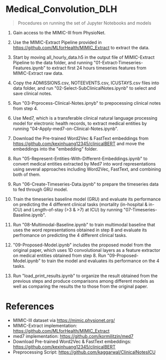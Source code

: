 # Medical_Convolution_DLH
> Procedures on running the set of Jupyter Notebooks and models

1. Gain access to the MIMIC-III from PhysioNet.

2. Use the MIMIC-Extract Pipeline provided in https://github.com/MLforHealth/MIMIC_Extract to extract the data.

3. Start by moving all_hourly_data.h5 in the output file of MIMIC-Extract Pipeline to the data folder, and running "01-Extract-Timeseries-Features.ipynb" to extract first 24 hours timeseries features from MIMIC-Extract raw data.

4. Copy the ADMISSIONS.csv, NOTEEVENTS.csv, ICUSTAYS.csv files into data folder, and run "02-Select-SubClinicalNotes.ipynb" to select and save clinical notes.

5. Run "03-Prprocess-Clinical-Notes.ipnyb" to prepocessing clinical notes from step 4.

6. Use Med7, which is a transferable clinical natural language processing model for electronic health records, to extract medical entities by running "04-Apply-med7-on-Clinical-Notes.ipynb".

7. Download the Pre-trained Word2Vec & FastText embeddings from https://github.com/kexinhuang12345/clinicalBERT and move the embeddings into the "embedding" folder. 

8. Run "05-Represent-Entities-With-Different-Embeddings.ipynb" to convert medical entities extracted by Med7 into word representations using several approaches including Word2Vec, FastText, and combining both of them.

9. Run "06-Create-Timeseries-Data.ipynb" to prepare the timeseries data to fed through GRU model.

10. Train the timeseries baseline model (GRU) and evaluate its performance on predicting the 4 different clinical tasks (mortality (in-hospital & in-ICU) and Length-of-stay (>3 & >7) at ICU) by running "07-Timeseries-Baseline.ipynb". 

11. Run "08-Multimodal-Baseline.ipynb" to train multimodal baseline that uses the word representations obtained in step 8 and evaluate its perfromance on predicting the 4 different clinical tasks.

12. "09-Proposed-Model.ipynb" includes the proposed model from the original paper, which uses 1D convolutional layers as a feature extractor on medical entities obtained from step 8. Run "09-Proposed-Model.ipynb" to train the model and evaluates its performance on the 4 tasks.

13. Run "load_print_results.ipynb" to organize the result obtained from the previous steps and produce comparisons among different models as well as comparing the results the to those from the original paper. 


# References
- MIMIC-III dataset via https://mimic.physionet.org/
- MIMIC-Extract implementation: https://github.com/MLforHealth/MIMIC_Extract
- med7 implementation: https://github.com/kormilitzin/med7
- Download Pre-trained Word2Vec & FastText embeddings: https://github.com/kexinhuang12345/clinicalBERT
- Preprocessing Script: https://github.com/kaggarwal/ClinicalNotesICU
